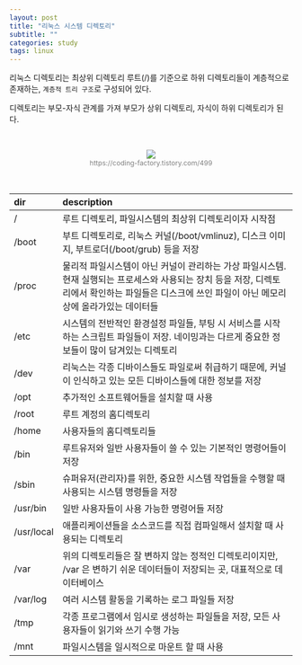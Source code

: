 ```yaml
---
layout: post
title: "리눅스 시스템 디렉토리"
subtitle: ""
categories: study
tags: linux
---
```


리눅스 디렉토리는 최상위 디렉토리 루트(/)를 기준으로 하위 디렉토리들이 계층적으로 존재하는, ```계층적 트리 구조```로 구성되어 있다.

디렉토리는 부모-자식 관계를 가져 부모가 상위 디렉토리, 자식이 하위 디렉토리가 된다.

<br>

<figure style="display:block; text-align:center;">
  <img src="https://blog.kakaocdn.net/dn/60Pqk/btqCzAxUrj1/HESwbbKOTk0wgX6JZAYpR1/img.png">
  <figcaption style="text-align:center; font-size:12px; color:#808080">
    https://coding-factory.tistory.com/499
  </figcaption>
</figure>

<br>

| dir | description |
| :-- | :-- |
| / | 루트 디렉토리, 파일시스템의 최상위 디렉토리이자 시작점 |
| /boot | 부트 디렉토리로, 리눅스 커널(/boot/vmlinuz), 디스크 이미지, 부트로더(/boot/grub) 등을 저장 |
| /proc | 물리적 파일시스템이 아닌 커널이 관리하는 가상 파일시스템. 현재 실행되는 프로세스와 사용되는 장치 등을 저장, 디렉토리에서 확인하는 파일들은 디스크에 쓰인 파일이 아닌 메모리 상에 올라가있는 데이터들 |
| /etc | 시스템의 전반적인 환경설정 파일들, 부팅 시 서비스를 시작하는 스크립트 파일들이 저장. 네이밍과는 다르게 중요한 정보들이 많이 담겨있는 디렉토리 |
| /dev | 리눅스는 각종 디바이스들도 파일로써 취급하기 때문에, 커널이 인식하고 있는 모든 디바이스들에 대한 정보를 저장 |
| /opt | 추가적인 소프트웨어들을 설치할 때 사용 |
| /root | 루트 계정의 홈디렉토리 |
| /home | 사용자들의 홈디렉토리들 |
| /bin | 루트유저와 일반 사용자들이 쓸 수 있는 기본적인 명령어들이 저장 |
| /sbin |  슈퍼유저(관리자)를 위한, 중요한 시스템 작업들을 수행할 때 사용되는 시스템 명령들을 저장 |
| /usr/bin | 일반 사용자들이 사용 가능한 명령어들 저장 |
| /usr/local | 애플리케이션들을 소스코드를 직접 컴파일해서 설치할 때 사용되는 디렉토리 |
| /var | 위의 디렉토리들은 잘 변하지 않는 정적인 디렉토리이지만, /var 은 변하기 쉬운 데이터들이 저장되는 곳, 대표적으로 데이터베이스 |
| /var/log | 여러 시스템 활동을 기록하는 로그 파일들 저장 |
| /tmp | 각종 프로그램에서 임시로 생성하는 파일들을 저장, 모든 사용자들이 읽기와 쓰기 수행 가능 |
| /mnt | 파일시스템을 일시적으로 마운트 할 때 사용 |